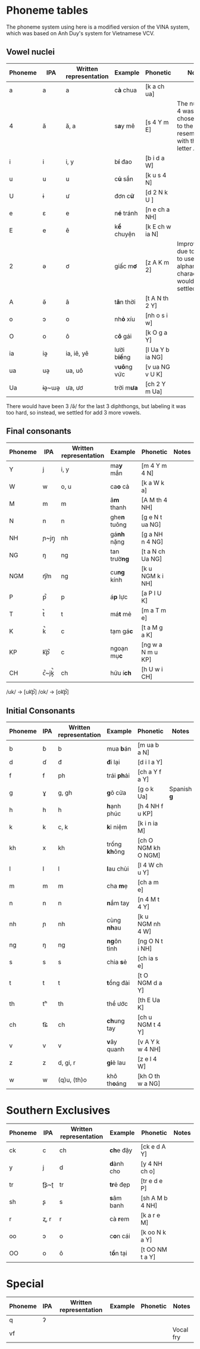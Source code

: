 # Phoneme tables

The phoneme system using here is a modified version of the VINA system, which was based on Anh Duy's system for Vietnamese VCV.

## Vowel nuclei

| Phoneme | IPA     | Written representation | Example        | Phonetic         | Notes                                                                              |
| ------- | ------- | ---------------------- | -------------- | ---------------- | ---------------------------------------------------------------------------------- |
| a       | a       | a                      | c**à** chua    | [k a ch ua]      |                                                                                    |
| 4       | ă       | ă, a                   | s**a**y mê     | [s 4 Y m E]      | The number 4 was chosen due to the resemblence with the letter A.                  |
| i       | i       | i, y                   | b**í** đao     | [b i d a W]      |                                                                                    |
| u       | u       | u                      | c**ủ** sắn     | [k u s 4 N]      |                                                                                    |
| U       | ɨ       | ư                      | đơn c**ử**     | [d 2 N k U ]     |                                                                                    |
| e       | ɛ       | e                      | n**é** tránh   | [n e ch a NH]    |                                                                                    |
| E       | e       | ê                      | k**ể** chuyện  | [k E ch w ia N]  |                                                                                    |
| 2       | ə       | ơ                      | giấc m**ơ**    | [z A K m 2]      | Improvised due to having to use alphanumeric characters, would have settled for @. |
| A       | ə̆      | â                      | t**â**n thời   | [t A N th 2 Y]   |                                                                                    |
| o       | ɔ       | o                      | nh**ỏ** xíu    | [nh o s i w]     |                                                                                    |
| O       | o       | ô                      | c**ô** gái     | [k O g a Y]      |                                                                                    |
| ia      | iə̯     | ia, iê, yê             | lười b**iế**ng | [l Ua Y b ia NG] |                                                                                    |
| ua      | uə̯     | ua, uô                 | v**uô**ng vức  | [v ua NG v U K]  |                                                                                    |
| Ua      | ɨə̯~ɯə̯ | ưa, ươ                 | trời m**ưa**   | [ch 2 Y m Ua]    |                                                                                    |

There would have been 3 /ə̆/ for the last 3 diphthongs, but labeling it was too hard, so instead, we settled for add 3 more vowels.
## Final consonants

| Phoneme | IPA     | Written representation | Example        | Phonetic          | Notes |
| ------- | ------- | ---------------------- | -------------- | ----------------- | ----- |
| Y       | j       | i, y                   | ma**y** mắn    | [m 4 Y m 4 N]     |       |
| W       | w       | o, u                   | ca**o** cả     | [k a W k a]       |       |
| M       | m       | m                      | â**m** thanh   | [A M th 4 NH]     |       |
| N       | n       | n                      | ghe**n** tuông | [g e N t ua NG]   |       |
| NH      | ɲ~jŋ̟   | nh                     | gá**nh** nặng  | [g a NH n 4 NG]   |       |
| NG      | ŋ       | ng                     | tan trườ**ng** | [t a N ch Ua NG]  |       |
| NGM     | ŋ͡m     | ng                     | cu**ng** kính  | [k u NGM k i NH]  |       |
| P       | p̚      | p                      | á**p** lực     | [a P l U K]       |       |
| T       | t̚      | t                      | má**t** mẻ     | [m a T m e]       |       |
| K       | k̚      | c                      | tạm gá**c**    | [t a M g a K]     |       |
| KP      | k͡p̚    | c                      | ngoạn mụ**c**  | [ng w a N m u KP] |       |
| CH      | c̚~jk̟̚ | ch                     | hữu í**ch**    | [h U w i CH]      |       |

/uk/ → [uk͡p̚]
/ok/ → [ok͡p̚]

## Initial Consonants

| Phoneme | IPA | Written representation | Example         | Phonetic            | Notes         |
| ------- | --- | ---------------------- | --------------- | ------------------- | ------------- |
| b       | ɓ   | b                      | mua **b**án     | [m ua b a N]        |               |
| d       | ɗ   | đ                      | **đ**i lại      | [d i l a Y]         |               |
| f       | f   | ph                     | trái **ph**ải   | [ch a Y f a Y]      |               |
| g       | ɣ   | g, gh                  | **g**õ cửa      | [g o k Ua]          | Spanish **g** |
| h       | h   | h                      | **h**ạnh phúc   | [h 4 NH f u KP]     |               |
| k       | k   | c, k                   | **k**ỉ niệm     | [k i n ia M]        |               |
| kh      | x   | kh                     | trống **kh**ông | [ch O NGM kh O NGM] |               |
| l       | l   | l                      | **l**au chùi    | [l 4 W ch u Y]      |               |
| m       | m   | m                      | cha **m**ẹ      | [ch a m e]          |               |
| n       | n   | n                      | **n**ắm tay     | [n 4 M t 4 Y]       |               |
| nh      | ɲ   | nh                     | cùng **nh**au   | [k u NGM nh 4 W]    |               |
| ng      | ŋ   | ng                     | **ng**ôn tình   | [ng O N t i NH]     |               |
| s       | s   | s                      | chia **s**ẻ     | [ch ia s e]         |               |
| t       | t   | t                      | **t**ổng đài    | [t O NGM d a Y]     |               |
| th      | tʰ  | th                     | thề ước         | [th E Ua K]         |               |
| ch      | t͡ɕ | ch                     | **ch**ung tay   | [ch u NGM t 4 Y]    |               |
| v       | v   | v                      | **v**ây quanh   | [v A Y k w 4 NH]    |               |
| z       | z   | d, gi, r               | **gi**ẻ lau     | [z e l 4 W]         |               |
| w       | w   | (q)u, (th)o            | khô th**o**áng  | [kh O th w a NG]    |               |
# Southern Exclusives
| Phoneme | IPA   | Written representation | Example      | Phonetic        | Notes |
| ------- | ----- | ---------------------- | ------------ | --------------- | ----- |
| ck      | c     | ch                     | **ch**e đậy  | [ck e d A Y]    |       |
| y       | j     | d                      | **d**ành cho | [y 4 NH ch o]   |       |
| tr      | ʈ͡ʂ~ʈ | tr                     | **tr**ẻ đẹp  | [tr e d e P]    |       |
| sh      | ʂ     | s                      | **s**âm banh | [sh A M b 4 NH] |       |
| r       | ʐ, r  | r                      | cà **r**em   | [k a r e M]     |       |
| oo      | ɔ     | o                      | c**o**n cái  | [k oo N k a Y]  |       |
| OO      | o     | ô                      | t**ồ**n tại  | [t OO NM t a Y] |       |
# Special
| Phoneme | IPA | Written representation | Example | Phonetic | Notes     |
| ------- | --- | ---------------------- | ------- | -------- | --------- |
| q       | ʔ   |                        |         |          |           |
| vf      |     |                        |         |          | Vocal fry |